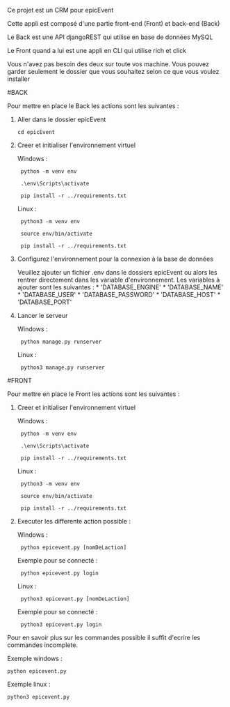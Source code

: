 Ce projet est un CRM pour epicEvent

Cette appli est composé d'une partie front-end (Front) et back-end (Back)

Le Back est une API djangoREST qui utilise en base de données MySQL

Le Front quand a lui est une appli en CLI qui utilise rich et click

Vous n'avez pas besoin des deux sur toute vos machine. Vous pouvez garder seulement le dossier que vous souhaitez selon ce que vous voulez installer

#BACK

Pour mettre en place le Back les actions sont les suivantes :

1. Aller dans le dossier epicEvent 

    `cd epicEvent`

2. Creer et initialiser l'environnement virtuel

    Windows :

        python -m venv env

        .\env\Scripts\activate

        pip install -r ../requirements.txt

    
    Linux :

        python3 -m venv env

        source env/bin/activate

        pip install -r ../requirements.txt

3. Configurez l'environnement pour la connexion à la base de données

    Veuillez ajouter un fichier .env dans le dossiers epicEvent ou alors les rentrer directement dans les variable d'environnement. Les variables à ajouter sont les suivantes :
        * 'DATABASE_ENGINE'
        * 'DATABASE_NAME'
        * 'DATABASE_USER'
        * 'DATABASE_PASSWORD'
        * 'DATABASE_HOST'
        * 'DATABASE_PORT'
    


4. Lancer le serveur

    Windows :

        python manage.py runserver

    Linux :
        
        python3 manage.py runserver


#FRONT

Pour mettre en place le Front les actions sont les suivantes :

1. Creer et initialiser l'environnement virtuel

    Windows :

        python -m venv env

        .\env\Scripts\activate

        pip install -r ../requirements.txt

    
    Linux :

        python3 -m venv env

        source env/bin/activate

        pip install -r ../requirements.txt


3. Executer les differente action possible :

    Windows : 

        python epicevent.py [nomDeLaction]
    
    Exemple pour se connecté : 
    
        python epicevent.py login

    Linux : 

        python3 epicevent.py [nomDeLaction]
    
    Exemple pour se connecté : 
    
        python3 epicevent.py login

Pour en savoir plus sur les commandes possible il suffit d'ecrire les commandes incomplete.

Exemple windows :

    python epicevent.py

Exemple linux :

    python3 epicevent.py
